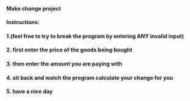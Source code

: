 #### Make change project

#### Instructions: 
####   1.(feel free to try to break the program by entering ANY invalid input)
####   2. first enter the price of the goods being bought
####   3. then enter the amount you are paying with
####   4. sit back and watch the program calculate your change for you
####   5. have a nice day